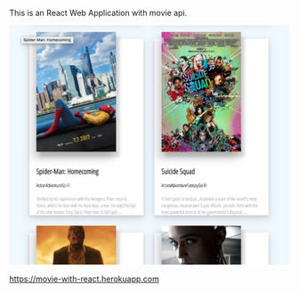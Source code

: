 This is an React Web Application with movie api.

![Alt text](/sc.jpg?raw=true "Screenshot")

https://movie-with-react.herokuapp.com